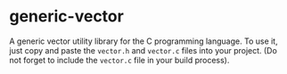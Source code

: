 # generic-vector

A generic vector utility library for the C programming language. To use it, just copy and paste the `vector.h` and `vector.c` files into your project. (Do not forget to include the `vector.c` file in your build process).
